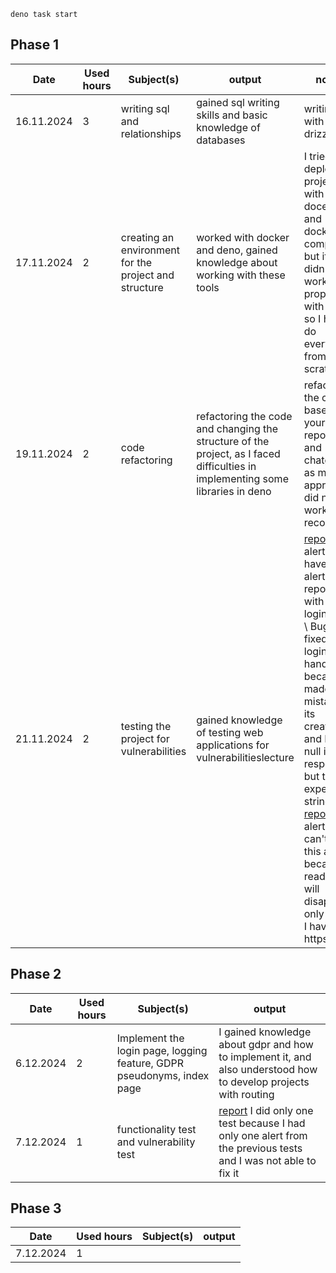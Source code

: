 ```
deno task start
```

## Phase 1

| Date       | Used hours | Subject(s)                                            | output                                                                                                                         | notes                                                                                                                                                                                                                                                                                                                                                                                                                                                                                                                 |
| ---------- | ---------- | ----------------------------------------------------- | ------------------------------------------------------------------------------------------------------------------------------ | --------------------------------------------------------------------------------------------------------------------------------------------------------------------------------------------------------------------------------------------------------------------------------------------------------------------------------------------------------------------------------------------------------------------------------------------------------------------------------------------------------------------- |
| 16.11.2024 | 3          | writing sql and relationships                         | gained sql writing skills and basic knowledge of databases                                                                     | writing sql with orm drizzle                                                                                                                                                                                                                                                                                                                                                                                                                                                                                          |
| 17.11.2024 | 2          | creating an environment for the project and structure | worked with docker and deno, gained knowledge about working with these tools                                                   | I tried to deploy the project with docerfile and docker compose, but it didn't work properly with deno, so I had to do everything from scratch                                                                                                                                                                                                                                                                                                                                                                        |
| 19.11.2024 | 2          | code refactoring                                      | refactoring the code and changing the structure of the project, as I faced difficulties in implementing some libraries in deno | refactored the code based on your repository, and chatgpt, as my approach did not work recording                                                                                                                                                                                                                                                                                                                                                                                                                      |
| 21.11.2024 | 2          | testing the project for vulnerabilities               | gained knowledge of testing web applications for vulnerabilitieslecture                                                        | [report 1](https://github.com/didenko-serhii/booking-system-project/blob/main/2024-11-22-ZAP-Report-.md)(2 alerts) I have an alert in my report with a login error \\ Bugfix: I fixed the login handler, because I made a mistake in its creation and I got a null in the response, but the expected string was [report 2](https://github.com/didenko-serhii/booking-system-project/blob/main/2024-11-23-ZAP-Report-.md)(1 alert) I can't fix this alert because I read that it will disappear only when I have https |

## Phase 2

| Date      | Used hours | Subject(s)                                                             | output                                                                                                                                                                                                                       |
| --------- | ---------- | ---------------------------------------------------------------------- | ---------------------------------------------------------------------------------------------------------------------------------------------------------------------------------------------------------------------------- |
| 6.12.2024 | 2          | Implement the login page, logging feature, GDPR pseudonyms, index page | I gained knowledge about gdpr and how to implement it, and also understood how to develop projects with routing                                                                                                              |
| 7.12.2024 | 1          | functionality test and vulnerability test                              | [report](https://github.com/didenko-serhii/booking-system-project/blob/main/tests/Phase%202/2024-12-07-ZAP-Report-.md) I did only one test because I had only one alert from the previous tests and I was not able to fix it |

## Phase 3

| Date      | Used hours | Subject(s) | output |
| --------- | ---------- | ---------- | ------ |
| 7.12.2024 | 1          |            |        |
